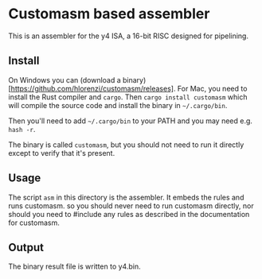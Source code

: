 # Customasm based assembler

This is an assembler for the y4 ISA, a 16-bit RISC designed for pipelining.

## Install

On Windows you can (download a binary)[https://github.com/hlorenzi/customasm/releases].
For Mac, you need to install the Rust compiler and `cargo`. Then `cargo install customasm`
which will compile the source code and install the binary in `~/.cargo/bin`.

Then you'll need to add `~/.cargo/bin` to your PATH and you may need e.g. `hash -r`.

The binary is called `customasm`, but you should not need to run it directly except to
verify that it's present.

## Usage

The script `asm` in this directory is the assembler. It embeds the rules and runs customasm.
so you should never need to run customasm directly, nor should you need to #include any
rules as described in the documentation for customasm.

## Output

The binary result file is written to y4.bin.
